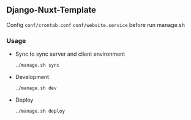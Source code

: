 ## Django-Nuxt-Template

Config `conf/crontab.conf` `conf/website.service` before run manage.sh

### Usage

- Sync to sync server and client environment

  ```bash
  ./manage.sh sync
  ```

- Development

  ```bash
  ./manage.sh dev
  ```

- Deploy
  
  ```bash
  ./manage.sh deploy
  ```
